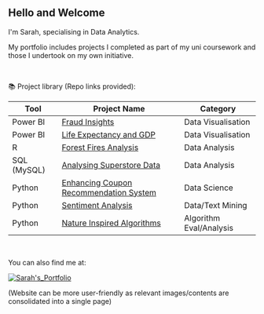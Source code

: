 ## Hello and Welcome

I'm Sarah, specialising in Data Analytics. 

My portfolio includes projects I completed as part of my uni coursework and those I undertook on my own initiative. 

<br>

📚 Project library (Repo links provided):

| Tool           | Project Name                                                                                                     | Category        | 
|----------------|------------------------------------------------------------------------------------------------------------------|-----------------|
| Power BI       | [Fraud Insights](https://github.com/sarhp/powerbi-fraud-analysis)                                                | Data Visualisation   | 
| Power BI       | [Life Expectancy and GDP](https://github.com/sarhp/powerbi-life-expectancy-gdp)                                | Data Visualisation   | 
| R              | [Forest Fires Analysis](https://github.com/sarhp/r-forest-fires-analysis)                                         | Data Analysis    | 
| SQL (MySQL)    | [Analysing Superstore Data](https://github.com/sarhp/sql-analyzing-superstore-data)                                | Data Analysis   | 
| Python         | [Enhancing Coupon Recommendation System](https://github.com/sarhp/python-coupon-recommender)   | Data Science     | 
| Python         | [Sentiment Analysis](https://github.com/sarhp/python-nlp-text-mining)                                       | Data/Text Mining      | 
| Python         | [Nature Inspired Algorithms](https://github.com/sarhp/python-nature-inspired-algorithms)                          | Algorithm Eval/Analysis | 

<br>

You can also find me at: 

[![Sarah's_Portfolio](https://img.shields.io/badge/Sarah's_Portfolio-yellow?style=flat&logo=wordpress&link=https%3A%2F%2Fsarhp.wordpress.com)](https://sarhp.wordpress.com)

(Website can be more user-friendly as relevant images/contents are consolidated into a single page)



